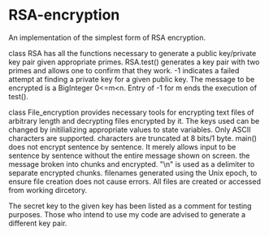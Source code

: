 # RSA-encryption
An implementation of the simplest form of RSA encryption.

class RSA has all the functions necessary to generate a public key/private key pair given appropriate primes.
RSA.test() generates a key pair with two primes and allows one to confirm that they work.
-1 indicates a failed attempt at finding a private key for a given public key.
The message to be encrypted is a BigInteger 0<=m<n.
Entry of -1 for m ends the execution of test().

class File_encryption provides necessary tools for encrypting text files of arbitrary length and decrypting files encrypted by it.
The keys used can be changed by initilializing appropriate values to state variables.
Only ASCII characters are supported. characters are truncated at 8 bits/1 byte.
main() does not encrypt sentence by sentence. It merely allows input to be sentence by sentence without the entire message shown on screen.
the message broken into chunks and encrypted.
"\n" is used as a delimiter to separate encrypted chunks.
filenames generated using the Unix epoch, to ensure file creation does not cause errors.
All files are created or accessed from working dircetory.

The secret key to the given key has been listed as a comment for testing purposes.
Those who intend to use my code are advised to generate a different key pair.

